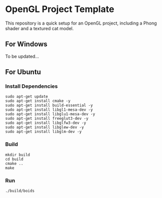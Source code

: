 # OpenGL Project Template
This repository is a quick setup for an OpenGL project, including a Phong shader and a textured cat model.

## For Windows

To be updated...

## For Ubuntu

### Install Dependencies

```
sudo apt-get update
sudo apt-get install cmake -y
sudo apt-get install build-essential -y
sudo apt-get install libgl1-mesa-dev -y
sudo apt-get install libglu1-mesa-dev -y
sudo apt-get install freeglut3-dev -y
sudo apt-get install libglfw3-dev -y
sudo apt-get install libglew-dev -y
sudo apt-get install libglm-dev -y
```

### Build

```
mkdir build
cd build
cmake ..
make
```

### Run

```
./build/boids
```

